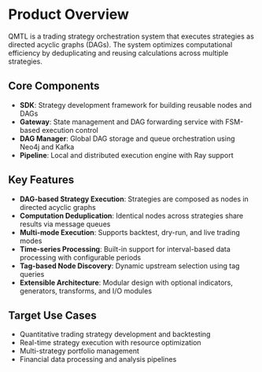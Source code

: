 # Product Overview

QMTL is a trading strategy orchestration system that executes strategies as directed acyclic graphs (DAGs). The system optimizes computational efficiency by deduplicating and reusing calculations across multiple strategies.

## Core Components

- **SDK**: Strategy development framework for building reusable nodes and DAGs
- **Gateway**: State management and DAG forwarding service with FSM-based execution control
- **DAG Manager**: Global DAG storage and queue orchestration using Neo4j and Kafka
- **Pipeline**: Local and distributed execution engine with Ray support

## Key Features

- **DAG-based Strategy Execution**: Strategies are composed as nodes in directed acyclic graphs
- **Computation Deduplication**: Identical nodes across strategies share results via message queues
- **Multi-mode Execution**: Supports backtest, dry-run, and live trading modes
- **Time-series Processing**: Built-in support for interval-based data processing with configurable periods
- **Tag-based Node Discovery**: Dynamic upstream selection using tag queries
- **Extensible Architecture**: Modular design with optional indicators, generators, transforms, and I/O modules

## Target Use Cases

- Quantitative trading strategy development and backtesting
- Real-time strategy execution with resource optimization
- Multi-strategy portfolio management
- Financial data processing and analysis pipelines